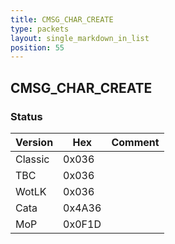 ```yaml
---
title: CMSG_CHAR_CREATE
type: packets
layout: single_markdown_in_list
position: 55
---
```


## CMSG_CHAR_CREATE

### Status

Version    | Hex        | Comment
---------- | ---------- | ---------- 
Classic    | 0x036      |  
TBC        | 0x036      |  
WotLK      | 0x036      |  
Cata       | 0x4A36     |  
MoP        | 0x0F1D     |  